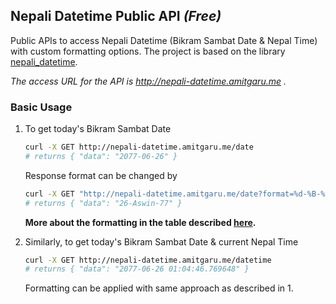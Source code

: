 ## Nepali Datetime Public API *(Free)*

Public APIs to access Nepali Datetime (Bikram Sambat Date & Nepal Time) with custom formatting options. The project is 
based on the library [nepali_datetime](https://github.com/amitgaru2/nepali-datetime).

_The access URL for the API is http://nepali-datetime.amitgaru.me ._

### Basic Usage

1. To get today's Bikram Sambat Date

   ```sh
   curl -X GET http://nepali-datetime.amitgaru.me/date
   # returns { "data": "2077-06-26" }
   ```

   Response format can be changed by

   ```sh
   curl -X GET "http://nepali-datetime.amitgaru.me/date?format=%d-%B-%y"
   # returns { "data": "26-Aswin-77" }
   ```

   **More about the formatting in the table described [here](https://amitgaru2.github.io/nepali-datetime/html/index.html#strftime-and-strptime-behavior).**

1. Similarly, to get today's Bikram Sambat Date & current Nepal Time

   ```sh
   curl -X GET http://nepali-datetime.amitgaru.me/datetime
   # returns { "data": "2077-06-26 01:04:46.769648" }
   ```

   Formatting can be applied with same approach as described in 1.
